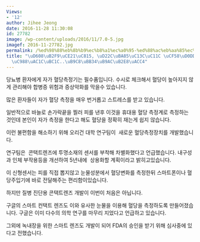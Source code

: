 ```yaml
---
Views:
- '12'
author: Jihee Jeong
date: 2016-11-28 11:30:08
id: 27782
image: /wp-content/uploads/2016/11/7.0-5.jpg
imagef: 2016-11-27782.jpg
permalink: /%ed%98%88%eb%8b%b9%ec%b8%a1%ec%a0%95-%ed%88%ac%eb%aa%85%ec%84%bc%ec%84%9c-%ec%bd%98%ed%83%9d%ed%8a%b8%eb%a0%8c%ec%a6%88%ea%b0%9c%eb%b0%9c-%eb%a7%88%eb%ac%b4%eb%a6%ac%eb%8b%a8%ea%b3%84/
title: "\uD608\uB2F9\uCE21\uC815, \uD22C\uBA85\uC13C\uC11C \uCF58\uD0DD\uD2B8\uB80C\
  \uC988\uAC1C\uBC1C..\uB9C8\uBB34\uB9AC\uB2E8\uACC4"
---
```


당뇨병 환자에게 자가 혈당측정기는 필수품입니다. 수시로 체크해서 혈당이 높아지지 않게 관리해야 합병증 위험과 증상악화를 막을수 있습니다.

많은 환자들이 자가 혈당 측정을 매우 번거롭고 스트레스를 받고 있습니다.

일반적으로 바늘로 손가락끝을 찔러 피를 낸후 이것을 휴대용 혈당 측정계로 측정하는 것인데 본인이 자가 측정을 한다고 해도 혈당을 정확히 재는게 쉽지 않습니다.

이런 불편함을 해소하기 위해 오리건 대학 연구팀이  새로운 혈당측정장치를 개발했습니다.

연구팀은  콘택트렌즈에 투명소재의 센서를 부착해 차별화했다고 언급했습니다. 내구성과 인체 부작용등을 개선하여 5년내에  상용화할 계획이라고 밝히고있습니다.

이 신형센서는 피를 직접 뽑지않고 눈물성분에서 혈당변화를 측정한뒤 스마트폰이나 혈당주입기에 바로 전달해주는 편리함이있습니다.

하지만 질병 진단용 콘택트렌즈 개발이 이번이 처음은 아닙니다.

구글의 스마트 컨택트 렌즈도 이와 유사한 눈물을 이용해 혈당을 측정하도록 만들어졌습니다. 구글은 이미 다수의 의학 연구를 마무리 지었다고 언급하고 있습니다.

그외에 녹내장을 위한 스마트 렌즈도 개발이 되어 FDA의 승인을 받기 위해 심사중에 있다고 전했습니다.

&nbsp;

&nbsp;